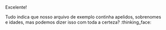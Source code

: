 Excelente!

Tudo indica que nosso arquivo de exemplo continha apelidos, sobrenomes e idades, mas podemos dizer isso com toda a certeza? :thinking_face:
